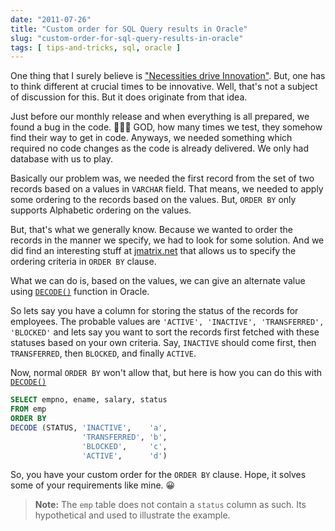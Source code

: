```yaml
---
date: "2011-07-26"
title: "Custom order for SQL Query results in Oracle"
slug: "custom-order-for-sql-query-results-in-oracle"
tags: [ tips-and-tricks, sql, oracle ]
---
```




One thing that I surely believe is ["Necessities drive Innovation"][1]. But, one has to think different at crucial times to be innovative. Well, that's not a subject of discussion for this. But it does originate from that idea.

Just before our monthly release and when everything is all prepared, we found a bug in the code. 😤😱😩 GOD, how many times we test, they somehow find their way to get in code. Anyways, we needed something which required no code changes as the code is already delivered. We only had database with us to play.

Basically our problem was, we needed the first record from the set of two records based on a values in `VARCHAR` field. That means, we needed to apply some ordering to the records based on the values. But, `ORDER BY` only supports Alphabetic ordering on the values.

But, that's what we generally know. Because we wanted to order the records in the manner we specify, we had to look for some solution. And we did find an interesting stuff at [jmatrix.net][2] that allows us to specify the ordering criteria in `ORDER BY` clause.

What we can do is, based on the values, we can give an alternate value using [`DECODE()`][3] function in Oracle.

So lets say you have a column for storing the status of the records for employees. The probable values are `'ACTIVE', 'INACTIVE', 'TRANSFERRED', 'BLOCKED'` and lets say you want to sort the records first fetched with these statuses based on your own criteria. Say, `INACTIVE` should come first, then `TRANSFERRED`, then `BLOCKED`, and finally `ACTIVE`.

Now, normal `ORDER BY` won't allow that, but here is how you can do this with [`DECODE()`][3]

```sql
SELECT empno, ename, salary, status
FROM emp
ORDER BY
DECODE (STATUS, 'INACTIVE',    'a',
                'TRANSFERRED', 'b',
                'BLOCKED',     'c',
                'ACTIVE',      'd')
```

So, you have your custom order for the `ORDER BY` clause. Hope, it solves some of your requirements like mine. 😀

> **Note:** The `emp` table does not contain a `status` column as such. Its hypothetical and used to illustrate the example.



   [1]: https://en.wikipedia.org/wiki/Necessity_is_the_mother_of_invention
   [2]: http://jmatrix.net/dao/case/case.jsp?case=7F000001-1E1DADB-11CF7AA3002-C41
   [3]: https://oracle-base.com/articles/misc/null-related-functions#decode
